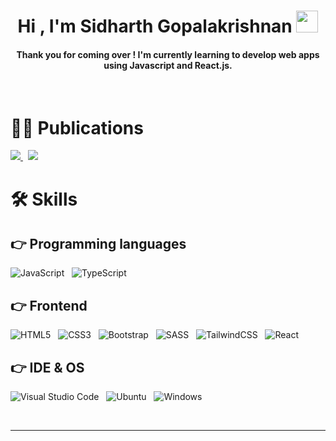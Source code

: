 <h1 align="center">Hi , I'm Sidharth Gopalakrishnan <img src="https://media.giphy.com/media/hvRJCLFzcasrR4ia7z/giphy.gif" width="35"></h1>
<h4 align="center">
	Thank you for coming over ! I'm currently learning to develop web apps using Javascript and React.js.
</h4>
<br>

# ✍🏻 Publications

<a href="https://sid3108.hashnode.dev" target="_blank">
  <img  src="https://img.shields.io/badge/Hashnode-2962FF?style=for-the-badge&logo=hashnode&logoColor=white" />
</a>
&nbsp;
<a href="https://medium.com/@sidharthgopalakrishnan" target="_blank">
  <img  src="https://img.shields.io/badge/Medium-12100E?style=for-the-badge&logo=medium&logoColor=white" />
</a>


# 🛠️ Skills

## 👉 Programming languages

![JavaScript](https://img.shields.io/badge/javascript-%23323330.svg?style=for-the-badge&logo=javascript&logoColor=%23F7DF1E) &nbsp; ![TypeScript](https://img.shields.io/badge/typescript-%23007ACC.svg?style=for-the-badge&logo=typescript&logoColor=white)

## 👉 Frontend

![HTML5](https://img.shields.io/badge/html5-%23E34F26.svg?style=for-the-badge&logo=html5&logoColor=white) &nbsp; ![CSS3](https://img.shields.io/badge/css3-%231572B6.svg?style=for-the-badge&logo=css3&logoColor=white) &nbsp; ![Bootstrap](https://img.shields.io/badge/bootstrap-%23563D7C.svg?style=for-the-badge&logo=bootstrap&logoColor=white) &nbsp; ![SASS](https://img.shields.io/badge/SASS-hotpink.svg?style=for-the-badge&logo=SASS&logoColor=white) &nbsp; ![TailwindCSS](https://img.shields.io/badge/tailwindcss-%2338B2AC.svg?style=for-the-badge&logo=tailwind-css&logoColor=white) &nbsp; ![React](https://img.shields.io/badge/react-%2320232a.svg?style=for-the-badge&logo=react&logoColor=%2361DAFB) &nbsp;


## 👉 IDE & OS

![Visual Studio Code](https://img.shields.io/badge/Visual%20Studio%20Code-0078d7.svg?style=for-the-badge&logo=visual-studio-code&logoColor=white) &nbsp; ![Ubuntu](https://img.shields.io/badge/Ubuntu-E95420?style=for-the-badge&logo=ubuntu&logoColor=white) &nbsp; ![Windows](https://img.shields.io/badge/Windows-0078D6?style=for-the-badge&logo=windows&logoColor=white)

<br />
<hr/>


